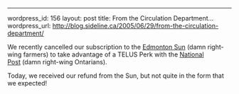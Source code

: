 --- 
wordpress_id: 156
layout: post
title: From the Circulation Department&#8230;
wordpress_url: http://blog.sideline.ca/2005/06/29/from-the-circulation-department/

<p><a href="http://my.aream.ca/blogs/images/IMG_7537.JPG"></a>We recently cancelled our subscription to the <a href="http://www.edmontonsun.com/">Edmonton Sun</a> (damn right-wing farmers) to take advantage of a TELUS Perk with the <a href="http://www.canada.com/national/nationalpost/index.html">National Post</a> (damn right-wing Ontarians).  </p>
<p>Today, we received our refund from the Sun, but not quite in the form that we expected!  </p><br />
